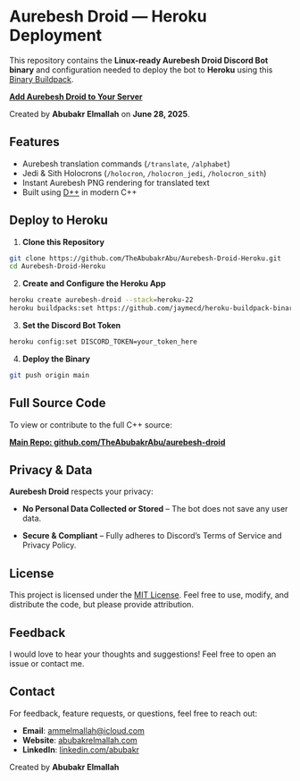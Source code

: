 # Aurebesh Droid — Heroku Deployment

This repository contains the **Linux-ready Aurebesh Droid Discord Bot binary** and configuration needed to deploy the bot to **Heroku** using this [Binary Buildpack](https://github.com/heroku/heroku-buildpack-static).

[**Add Aurebesh Droid to Your Server**](https://discord.ly/aurebesh-droid)

Created by **Abubakr Elmallah** on **June 28, 2025**.

## Features

- Aurebesh translation commands (`/translate`, `/alphabet`)
- Jedi & Sith Holocrons (`/holocron`, `/holocron_jedi`, `/holocron_sith`)
- Instant Aurebesh PNG rendering for translated text
- Built using [D++](https://dpp.dev) in modern C++

## Deploy to Heroku

1. **Clone this Repository**

```bash
git clone https://github.com/TheAbubakrAbu/Aurebesh-Droid-Heroku.git
cd Aurebesh-Droid-Heroku
````

2. **Create and Configure the Heroku App**

```bash
heroku create aurebesh-droid --stack=heroku-22
heroku buildpacks:set https://github.com/jaymecd/heroku-buildpack-binary.git
```

3. **Set the Discord Bot Token**

```bash
heroku config:set DISCORD_TOKEN=your_token_here
```

4. **Deploy the Binary**

```bash
git push origin main
```

## Full Source Code

To view or contribute to the full C++ source:

**[Main Repo: github.com/TheAbubakrAbu/aurebesh-droid](https://github.com/TheAbubakrAbu/aurebesh-droid)**

## Privacy & Data

**Aurebesh Droid** respects your privacy:
* **No Personal Data Collected or Stored** – The bot does not save any user data.
- **Secure & Compliant** – Fully adheres to Discord’s Terms of Service and Privacy Policy.

## License

This project is licensed under the [MIT License](LICENSE). Feel free to use, modify, and distribute the code, but please provide attribution.

## Feedback

I would love to hear your thoughts and suggestions! Feel free to open an issue or contact me.

## Contact

For feedback, feature requests, or questions, feel free to reach out:
- **Email**: ammelmallah@icloud.com
- **Website**: [abubakrelmallah.com](https://abubakrelmallah.com/)
- **LinkedIn**: [linkedin.com/abubakr](https://www.linkedin.com/in/abubakr-elmallah-416a0b273/)

Created by **Abubakr Elmallah**